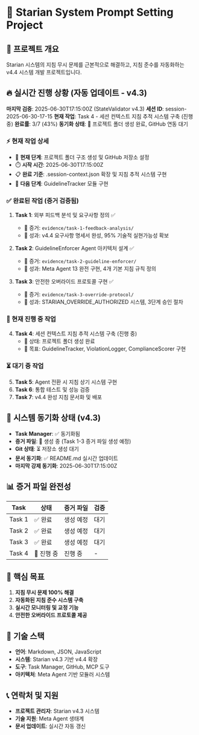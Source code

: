 # 🌟 Starian System Prompt Setting Project

## 🎯 프로젝트 개요
Starian 시스템의 지침 무시 문제를 근본적으로 해결하고, 지침 준수를 자동화하는 v4.4 시스템 개발 프로젝트입니다.

## 🔥 실시간 진행 상황 (자동 업데이트 - v4.3)
**마지막 검증**: 2025-06-30T17:15:00Z (StateValidator v4.3)
**세션 ID**: session-2025-06-30-17-15
**현재 작업**: Task 4 - 세션 컨텍스트 지침 추적 시스템 구축 (진행 중)
**완료률**: 3/7 (43%)
**동기화 상태**: 🔄 프로젝트 폴더 생성 완료, GitHub 연동 대기

### ⚡ 현재 작업 상세
- 📍 **현재 단계**: 프로젝트 폴더 구조 생성 및 GitHub 저장소 설정
- ⏱️ **시작 시간**: 2025-06-30T17:15:00Z
- 📋 **완료 기준**: .session-context.json 확장 및 지침 추적 시스템 구현
- 🎯 **다음 단계**: GuidelineTracker 모듈 구현

### ✅ 완료된 작업 (증거 검증됨)
1. **Task 1**: 외부 피드백 분석 및 요구사항 정의 ✅
   - 📁 증거: `evidence/task-1-feedback-analysis/`
   - 🎯 성과: v4.4 요구사항 명세서 완성, 95% 기술적 실현가능성 확보

2. **Task 2**: GuidelineEnforcer Agent 아키텍처 설계 ✅
   - 📁 증거: `evidence/task-2-guideline-enforcer/`
   - 🎯 성과: Meta Agent 13 완전 구현, 4개 기본 지침 규칙 정의

3. **Task 3**: 안전한 오버라이드 프로토콜 구현 ✅
   - 📁 증거: `evidence/task-3-override-protocol/`
   - 🎯 성과: STARIAN_OVERRIDE_AUTHORIZED 시스템, 3단계 승인 절차

### 🔄 현재 진행 중 작업
4. **Task 4**: 세션 컨텍스트 지침 추적 시스템 구축 (진행 중)
   - 📍 상태: 프로젝트 폴더 생성 완료
   - 🎯 목표: GuidelineTracker, ViolationLogger, ComplianceScorer 구현

### ⏳ 대기 중 작업
5. **Task 5**: Agent 전환 시 지침 상기 시스템 구현
6. **Task 6**: 통합 테스트 및 성능 검증
7. **Task 7**: v4.4 완성 지침 문서화 및 배포

## 🔄 시스템 동기화 상태 (v4.3)
- **Task Manager**: ✅ 동기화됨
- **증거 파일**: 🔄 생성 중 (Task 1-3 증거 파일 생성 예정)
- **Git 상태**: ⏳ 저장소 생성 대기
- **문서 동기화**: ✅ README.md 실시간 업데이트
- **마지막 강제 동기화**: 2025-06-30T17:15:00Z

## 📊 증거 파일 완전성
| Task | 상태 | 증거 파일 | 검증 |
|------|------|-----------|------|
| Task 1 | ✅ 완료 | 생성 예정 | 대기 |
| Task 2 | ✅ 완료 | 생성 예정 | 대기 |
| Task 3 | ✅ 완료 | 생성 예정 | 대기 |
| Task 4 | 🔄 진행 중 | 진행 중 | - |

## 🎯 핵심 목표
1. **지침 무시 문제 100% 해결**
2. **자동화된 지침 준수 시스템 구축**
3. **실시간 모니터링 및 교정 기능**
4. **안전한 오버라이드 프로토콜 제공**

## 🚀 기술 스택
- **언어**: Markdown, JSON, JavaScript
- **시스템**: Starian v4.3 기반 v4.4 확장
- **도구**: Task Manager, GitHub, MCP 도구
- **아키텍처**: Meta Agent 기반 모듈러 시스템

## 📞 연락처 및 지원
- **프로젝트 관리자**: Starian v4.3 시스템
- **기술 지원**: Meta Agent 생태계
- **문서 업데이트**: 실시간 자동 갱신
